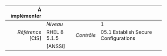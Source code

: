 
|           À implémenter    |    |    |    |
|----------------:|:---|---:|:---|
|                 |*Niveau*|| 1 |
|*Référence* [CIS]| RHEL 8 5.1.5 |*Contrôle*| 05.1 Establish Secure Configurations |
|                 |[ANSSI] ||  |

